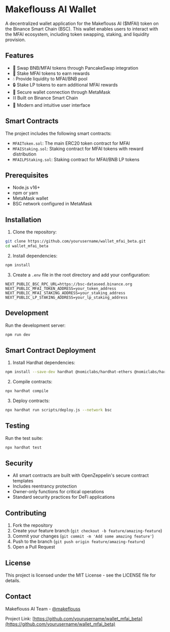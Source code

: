 # Makeflouss AI Wallet

A decentralized wallet application for the Makeflouss AI ($MFAI) token on the Binance Smart Chain (BSC). This wallet enables users to interact with the MFAI ecosystem, including token swapping, staking, and liquidity provision.

## Features

- 💱 Swap BNB/MFAI tokens through PancakeSwap integration
- 🏦 Stake MFAI tokens to earn rewards
- 💧 Provide liquidity to MFAI/BNB pool
- 🔒 Stake LP tokens to earn additional MFAI rewards
- 🔐 Secure wallet connection through MetaMask
- ⛓️ Built on Binance Smart Chain
- 🎨 Modern and intuitive user interface

## Smart Contracts

The project includes the following smart contracts:

- `MFAIToken.sol`: The main ERC20 token contract for MFAI
- `MFAIStaking.sol`: Staking contract for MFAI tokens with reward distribution
- `MFAILPStaking.sol`: Staking contract for MFAI/BNB LP tokens

## Prerequisites

- Node.js v16+
- npm or yarn
- MetaMask wallet
- BSC network configured in MetaMask

## Installation

1. Clone the repository:
```bash
git clone https://github.com/yourusername/wallet_mfai_beta.git
cd wallet_mfai_beta
```

2. Install dependencies:
```bash
npm install
```

3. Create a `.env` file in the root directory and add your configuration:
```env
NEXT_PUBLIC_BSC_RPC_URL=https://bsc-dataseed.binance.org
NEXT_PUBLIC_MFAI_TOKEN_ADDRESS=your_token_address
NEXT_PUBLIC_MFAI_STAKING_ADDRESS=your_staking_address
NEXT_PUBLIC_LP_STAKING_ADDRESS=your_lp_staking_address
```

## Development

Run the development server:
```bash
npm run dev
```

## Smart Contract Deployment

1. Install Hardhat dependencies:
```bash
npm install --save-dev hardhat @nomiclabs/hardhat-ethers @nomiclabs/hardhat-waffle ethereum-waffle chai @openzeppelin/contracts
```

2. Compile contracts:
```bash
npx hardhat compile
```

3. Deploy contracts:
```bash
npx hardhat run scripts/deploy.js --network bsc
```

## Testing

Run the test suite:
```bash
npx hardhat test
```

## Security

- All smart contracts are built with OpenZeppelin's secure contract templates
- Includes reentrancy protection
- Owner-only functions for critical operations
- Standard security practices for DeFi applications

## Contributing

1. Fork the repository
2. Create your feature branch (`git checkout -b feature/amazing-feature`)
3. Commit your changes (`git commit -m 'Add some amazing feature'`)
4. Push to the branch (`git push origin feature/amazing-feature`)
5. Open a Pull Request

## License

This project is licensed under the MIT License - see the LICENSE file for details.

## Contact

Makeflouss AI Team - [@makeflouss](https://twitter.com/makeflouss)

Project Link: [https://github.com/yourusername/wallet_mfai_beta](https://github.com/yourusername/wallet_mfai_beta) 